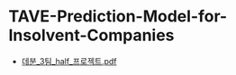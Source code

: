 # TAVE-Prediction-Model-for-Insolvent-Companies

- [데분_3팀_half_프로젝트.pdf](https://github.com/user-attachments/files/15749172/_3._half_.pdf)
